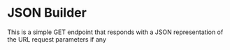 JSON Builder
================================

This is a simple GET endpoint that
responds with a JSON representation
of the URL request parameters if any


